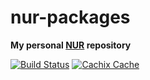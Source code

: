 # nur-packages

**My personal [NUR](https://github.com/nix-community/NUR) repository**

[![Build Status](https://travis-ci.com/stoeffel/nur-packages.svg?branch=master)](https://travis-ci.com/stoeffel/nur-packages)
[![Cachix Cache](https://img.shields.io/badge/cachix-stoeffel-blue.svg)](https://stoeffel.cachix.org)


